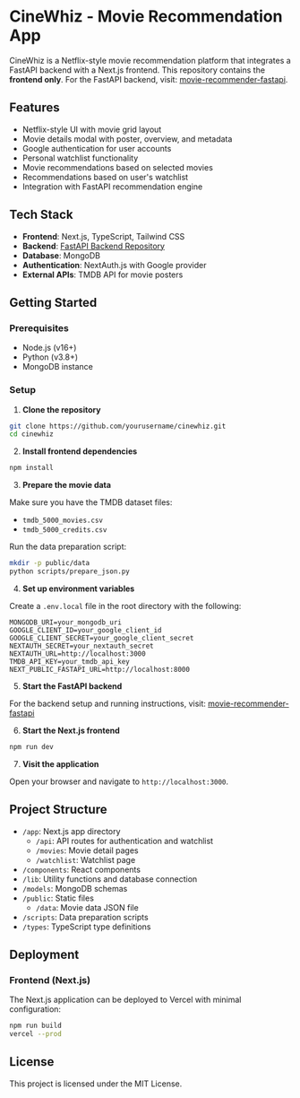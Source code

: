 # CineWhiz - Movie Recommendation App

CineWhiz is a Netflix-style movie recommendation platform that integrates a FastAPI backend with a Next.js frontend. This repository contains the **frontend only**. For the FastAPI backend, visit: [movie-recommender-fastapi](https://github.com/iaryasharma/movie-recommender-fastapi).

## Features

- Netflix-style UI with movie grid layout
- Movie details modal with poster, overview, and metadata
- Google authentication for user accounts
- Personal watchlist functionality
- Movie recommendations based on selected movies
- Recommendations based on user's watchlist
- Integration with FastAPI recommendation engine

## Tech Stack

- **Frontend**: Next.js, TypeScript, Tailwind CSS
- **Backend**: [FastAPI Backend Repository](https://github.com/iaryasharma/movie-recommender-fastapi)
- **Database**: MongoDB
- **Authentication**: NextAuth.js with Google provider
- **External APIs**: TMDB API for movie posters

## Getting Started

### Prerequisites

- Node.js (v16+)
- Python (v3.8+)
- MongoDB instance

### Setup

1. **Clone the repository**

```bash
git clone https://github.com/yourusername/cinewhiz.git
cd cinewhiz
```

2. **Install frontend dependencies**

```bash
npm install
```

3. **Prepare the movie data**

Make sure you have the TMDB dataset files:
- `tmdb_5000_movies.csv`
- `tmdb_5000_credits.csv`

Run the data preparation script:

```bash
mkdir -p public/data
python scripts/prepare_json.py
```

4. **Set up environment variables**

Create a `.env.local` file in the root directory with the following:

```
MONGODB_URI=your_mongodb_uri
GOOGLE_CLIENT_ID=your_google_client_id
GOOGLE_CLIENT_SECRET=your_google_client_secret
NEXTAUTH_SECRET=your_nextauth_secret
NEXTAUTH_URL=http://localhost:3000
TMDB_API_KEY=your_tmdb_api_key
NEXT_PUBLIC_FASTAPI_URL=http://localhost:8000
```

5. **Start the FastAPI backend**

For the backend setup and running instructions, visit: [movie-recommender-fastapi](https://github.com/iaryasharma/movie-recommender-fastapi)

6. **Start the Next.js frontend**

```bash
npm run dev
```

7. **Visit the application**

Open your browser and navigate to `http://localhost:3000`.

## Project Structure

- `/app`: Next.js app directory
  - `/api`: API routes for authentication and watchlist
  - `/movies`: Movie detail pages
  - `/watchlist`: Watchlist page
- `/components`: React components
- `/lib`: Utility functions and database connection
- `/models`: MongoDB schemas
- `/public`: Static files
  - `/data`: Movie data JSON file
- `/scripts`: Data preparation scripts
- `/types`: TypeScript type definitions

## Deployment

### Frontend (Next.js)

The Next.js application can be deployed to Vercel with minimal configuration:

```bash
npm run build
vercel --prod
```

## License

This project is licensed under the MIT License.

